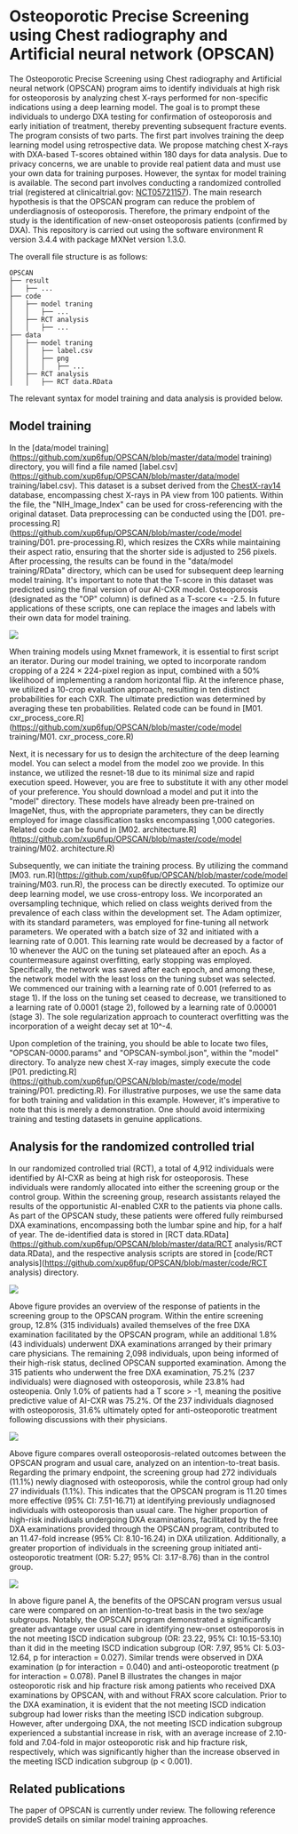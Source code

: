 
# Osteoporotic Precise Screening using Chest radiography and Artificial neural network (OPSCAN)

The Osteoporotic Precise Screening using Chest radiography and Artificial neural network (OPSCAN) program aims to identify individuals at high risk for osteoporosis by analyzing chest X-rays performed for non-specific indications using a deep learning model. The goal is to prompt these individuals to undergo DXA testing for confirmation of osteoporosis and early initiation of treatment, thereby preventing subsequent fracture events. The program consists of two parts. The first part involves training the deep learning model using retrospective data. We propose matching chest X-rays with DXA-based T-scores obtained within 180 days for data analysis. Due to privacy concerns, we are unable to provide real patient data and must use your own data for training purposes. However, the syntax for model training is available. The second part involves conducting a randomized controlled trial (registered at clinicaltrial.gov: [NCT05721157](https://classic.clinicaltrials.gov/ct2/show/NCT05721157)). The main research hypothesis is that the OPSCAN program can reduce the problem of underdiagnosis of osteoporosis. Therefore, the primary endpoint of the study is the identification of new-onset osteoporosis patients (confirmed by DXA). This repository is carried out using the software environment R version 3.4.4 with package MXNet version 1.3.0.

The overall file structure is as follows:

```shell
OPSCAN
├── result
│   ├── ...
├── code
│   ├── model traning
│   │   ├── ...
│   ├── RCT analysis
│   │   ├── ...
├── data
│   ├── model traning
│   │   ├── label.csv
│   │   ├── png
│   │   │   ├── ...
│   ├── RCT analysis
│   │   ├── RCT data.RData
```

The relevant syntax for model training and data analysis is provided below. 

## Model training

In the [data/model training](https://github.com/xup6fup/OPSCAN/blob/master/data/model training) directory, you will find a file named [label.csv](https://github.com/xup6fup/OPSCAN/blob/master/data/model training/label.csv). This dataset is a subset derived from the [ChestX-ray14](https://nihcc.app.box.com/v/ChestXray-NIHCC) database, encompassing chest X-rays in PA view from 100 patients. Within the file, the "NIH_Image_Index" can be used for cross-referencing with the original dataset. Data preprocessing can be conducted using the [D01. pre-processing.R](https://github.com/xup6fup/OPSCAN/blob/master/code/model training/D01. pre-processing.R), which resizes the CXRs while maintaining their aspect ratio, ensuring that the shorter side is adjusted to 256 pixels. After processing, the results can be found in the "data/model training/RData" directory, which can be used for subsequent deep learning model training. It's important to note that the T-score in this dataset was predicted using the final version of our AI-CXR model. Osteoporosis (designated as the "OP" column) is defined as a T-score <= -2.5. In future applications of these scripts, one can replace the images and labels with their own data for model training.

<img src="data/model training/png/00000001_000.png">

When training models using Mxnet framework, it is essential to first script an iterator. During our model training, we opted to incorporate random cropping of a 224 × 224-pixel region as input, combined with a 50% likelihood of implementing a random horizontal flip. At the inference phase, we utilized a 10-crop evaluation approach, resulting in ten distinct probabilities for each CXR. The ultimate prediction was determined by averaging these ten probabilities. Related code can be found in [M01. cxr_process_core.R](https://github.com/xup6fup/OPSCAN/blob/master/code/model training/M01. cxr_process_core.R)

Next, it is necessary for us to design the architecture of the deep learning model. You can select a model from the model zoo we provide. In this instance, we utilized the resnet-18 due to its minimal size and rapid execution speed. However, you are free to substitute it with any other model of your preference. You should download a model and put it into the "model" directory. These models have already been pre-trained on ImageNet, thus, with the appropriate parameters, they can be directly employed for image classification tasks encompassing 1,000 categories. Related code can be found in [M02. architecture.R](https://github.com/xup6fup/OPSCAN/blob/master/code/model training/M02. architecture.R)

Subsequently, we can initiate the training process. By utilizing the command [M03. run.R](https://github.com/xup6fup/OPSCAN/blob/master/code/model training/M03. run.R), the process can be directly executed. To optimize our deep learning model, we use cross-entropy loss. We incorporated an oversampling technique, which relied on class weights derived from the prevalence of each class within the development set. The Adam optimizer, with its standard parameters, was employed for fine-tuning all network parameters. We operated with a batch size of 32 and initiated with a learning rate of 0.001. This learning rate would be decreased by a factor of 10 whenever the AUC on the tuning set plateaued after an epoch. As a countermeasure against overfitting, early stopping was employed. Specifically, the network was saved after each epoch, and among these, the network model with the least loss on the tuning subset was selected. We commenced our training with a learning rate of 0.001 (referred to as stage 1). If the loss on the tuning set ceased to decrease, we transitioned to a learning rate of 0.0001 (stage 2), followed by a learning rate of 0.00001 (stage 3). The sole regularization approach to counteract overfitting was the incorporation of a weight decay set at 10^-4.

Upon completion of the training, you should be able to locate two files, "OPSCAN-0000.params" and "OPSCAN-symbol.json", within the "model" directory. To analyze new chest X-ray images, simply execute the code [P01. predicting.R](https://github.com/xup6fup/OPSCAN/blob/master/code/model training/P01. predicting.R). For illustrative purposes, we use the same data for both training and validation in this example. However, it's imperative to note that this is merely a demonstration. One should avoid intermixing training and testing datasets in genuine applications.

## Analysis for the randomized controlled trial

In our randomized controlled trial (RCT), a total of 4,912 individuals were identified by AI-CXR as being at high risk for osteoporosis. These individuals were randomly allocated into either the screening group or the control group. Within the screening group, research assistants relayed the results of the opportunistic AI-enabled CXR to the patients via phone calls. As part of the OPSCAN study, these patients were offered fully reimbursed DXA examinations, encompassing both the lumbar spine and hip, for a half of year. The de-identified data is stored in [RCT data.RData](https://github.com/xup6fup/OPSCAN/blob/master/data/RCT analysis/RCT data.RData), and the respective analysis scripts are stored in [code/RCT analysis](https://github.com/xup6fup/OPSCAN/blob/master/code/RCT analysis) directory.

<img src="result/Fig 02.png">

Above figure provides an overview of the response of patients in the screening group to the OPSCAN program. Within the entire screening group, 12.8% (315 individuals) availed themselves of the free DXA examination facilitated by the OPSCAN program, while an additional 1.8% (43 individuals) underwent DXA examinations arranged by their primary care physicians. The remaining 2,098 individuals, upon being informed of their high-risk status, declined OPSCAN supported examination. Among the 315 patients who underwent the free DXA examination, 75.2% (237 individuals) were diagnosed with osteoporosis, while 23.8% had osteopenia. Only 1.0% of patients had a T score > -1, meaning the positive predictive value of AI-CXR was 75.2%. Of the 237 individuals diagnosed with osteoporosis, 31.6% ultimately opted for anti-osteoporotic treatment following discussions with their physicians.

<img src="result/Fig 03.png">

Above figure compares overall osteoporosis-related outcomes between the OPSCAN program and usual care, analyzed on an intention-to-treat basis. Regarding the primary endpoint, the screening group had 272 individuals (11.1%) newly diagnosed with osteoporosis, while the control group had only 27 individuals (1.1%). This indicates that the OPSCAN program is 11.20 times more effective (95% CI: 7.51-16.71) at identifying previously undiagnosed individuals with osteoporosis than usual care. The higher proportion of high-risk individuals undergoing DXA examinations, facilitated by the free DXA examinations provided through the OPSCAN program, contributed to an 11.47-fold increase (95% CI: 8.10-16.24) in DXA utilization. Additionally, a greater proportion of individuals in the screening group initiated anti-osteoporotic treatment (OR: 5.27; 95% CI: 3.17-8.76) than in the control group.

<img src="result/Fig 04.png">

In above figure panel A, the benefits of the OPSCAN program versus usual care were compared on an intention-to-treat basis in the two sex/age subgroups. Notably, the OPSCAN program demonstrated a significantly greater advantage over usual care in identifying new-onset osteoporosis in the not meeting ISCD indication subgroup (OR: 23.22, 95% CI: 10.15-53.10) than it did in the meeting ISCD indication subgroup (OR: 7.97, 95% CI: 5.03-12.64, p for interaction = 0.027). Similar trends were observed in DXA examination (p for interaction = 0.040) and anti-osteoporotic treatment (p for interaction = 0.078). Panel B illustrates the changes in major osteoporotic risk and hip fracture risk among patients who received DXA examinations by OPSCAN, with and without FRAX score calculation. Prior to the DXA examination, it is evident that the not meeting ISCD indication subgroup had lower risks than the meeting ISCD indication subgroup. However, after undergoing DXA, the not meeting ISCD indication subgroup experienced a substantial increase in risk, with an average increase of 2.10-fold and 7.04-fold in major osteoporotic risk and hip fracture risk, respectively, which was significantly higher than the increase observed in the meeting ISCD indication subgroup (p < 0.001).

## Related publications

The paper of OPSCAN is currently under review. The following reference provideS details on similar model training approaches.

